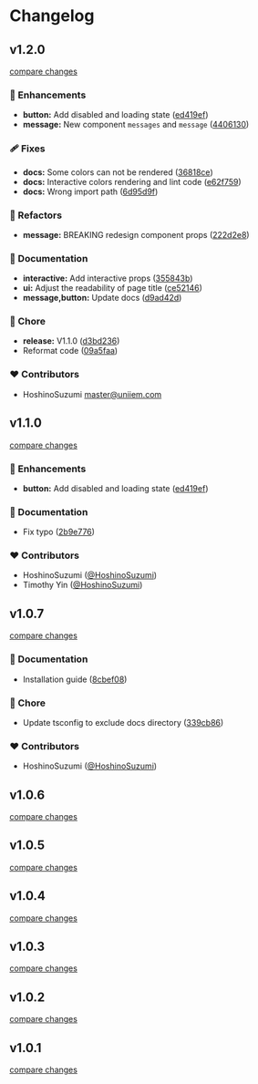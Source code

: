 # Changelog


## v1.2.0

[compare changes](https://github.com/HoshinoSuzumi/rayine-ui/compare/v1.1.0...v1.2.0)

### 🚀 Enhancements

- **button:** Add disabled and loading state ([ed419ef](https://github.com/HoshinoSuzumi/rayine-ui/commit/ed419ef))
- **message:** New component `messages` and `message` ([4406130](https://github.com/HoshinoSuzumi/rayine-ui/commit/4406130))

### 🩹 Fixes

- **docs:** Some colors can not be rendered ([36818ce](https://github.com/HoshinoSuzumi/rayine-ui/commit/36818ce))
- **docs:** Interactive colors rendering and lint code ([e62f759](https://github.com/HoshinoSuzumi/rayine-ui/commit/e62f759))
- **docs:** Wrong import path ([6d95d9f](https://github.com/HoshinoSuzumi/rayine-ui/commit/6d95d9f))

### 💅 Refactors

- **message:** BREAKING redesign component props ([222d2e8](https://github.com/HoshinoSuzumi/rayine-ui/commit/222d2e8))

### 📖 Documentation

- **interactive:** Add interactive props ([355843b](https://github.com/HoshinoSuzumi/rayine-ui/commit/355843b))
- **ui:** Adjust the readability of page title ([ce52146](https://github.com/HoshinoSuzumi/rayine-ui/commit/ce52146))
- **message,button:** Update docs ([d9ad42d](https://github.com/HoshinoSuzumi/rayine-ui/commit/d9ad42d))

### 🏡 Chore

- **release:** V1.1.0 ([d3bd236](https://github.com/HoshinoSuzumi/rayine-ui/commit/d3bd236))
- Reformat code ([09a5faa](https://github.com/HoshinoSuzumi/rayine-ui/commit/09a5faa))

### ❤️ Contributors

- HoshinoSuzumi <master@uniiem.com>

## v1.1.0

[compare changes](https://github.com/HoshinoSuzumi/rayine-ui/compare/v1.0.7...v1.1.0)

### 🚀 Enhancements

- **button:** Add disabled and loading state ([ed419ef](https://github.com/HoshinoSuzumi/rayine-ui/commit/ed419ef))

### 📖 Documentation

- Fix typo ([2b9e776](https://github.com/HoshinoSuzumi/rayine-ui/commit/2b9e776))

### ❤️ Contributors

- HoshinoSuzumi ([@HoshinoSuzumi](http://github.com/HoshinoSuzumi))
- Timothy Yin ([@HoshinoSuzumi](http://github.com/HoshinoSuzumi))

## v1.0.7

[compare changes](https://github.com/HoshinoSuzumi/rayine-ui/compare/v1.0.7-beta.2...v1.0.7)

### 📖 Documentation

- Installation guide ([8cbef08](https://github.com/HoshinoSuzumi/rayine-ui/commit/8cbef08))

### 🏡 Chore

- Update tsconfig to exclude docs directory ([339cb86](https://github.com/HoshinoSuzumi/rayine-ui/commit/339cb86))

### ❤️ Contributors

- HoshinoSuzumi ([@HoshinoSuzumi](http://github.com/HoshinoSuzumi))

## v1.0.6

[compare changes](https://github.com/HoshinoSuzumi/rayine-ui/compare/v1.0.5...v1.0.6)

## v1.0.5

[compare changes](https://github.com/HoshinoSuzumi/rayine-ui/compare/v1.0.4...v1.0.5)

## v1.0.4

[compare changes](https://github.com/HoshinoSuzumi/rayine-ui/compare/v1.0.3...v1.0.4)

## v1.0.3

[compare changes](https://github.com/HoshinoSuzumi/rayine-ui/compare/v1.0.2...v1.0.3)

## v1.0.2

[compare changes](https://github.com/HoshinoSuzumi/rayine-ui/compare/v1.0.1...v1.0.2)

## v1.0.1

[compare changes](https://github.com/HoshinoSuzumi/rayine-ui/compare/v1.0.1-beta.1...v1.0.1)

